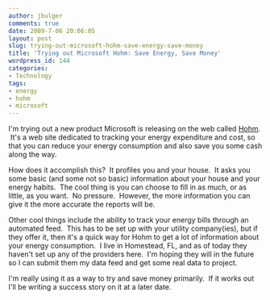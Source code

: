 ```yaml
---
author: jbulger
comments: true
date: 2009-7-06 20:06:05
layout: post
slug: trying-out-microsoft-hohm-save-energy-save-money
title: 'Trying out Microsoft Hohm: Save Energy, Save Money'
wordpress_id: 144
categories:
- Technology
tags:
- energy
- hohm
- microsoft
---
```


I'm trying out a new product Microsoft is releasing on the web called [Hohm](http://www.microsoft-hohm.com).  It's a web site dedicated to tracking your energy expenditure and cost, so that you can reduce your energy consumption and also save you some cash along the way.

How does it accomplish this?  It profiles you and your house.  It asks you some basic (and some not so basic) information about your house and your energy habits.  The cool thing is you can choose to fill in as much, or as little, as you want.  No pressure.  However, the more information you can give it the more accurate the reports will be.

Other cool things include the ability to track your energy bills through an automated feed.  This has to be set up with your utility company(ies), but if they offer it, then it's a quick way for Hohm to get a lot of information about your energy consumption.  I live in Homestead, FL, and as of today they haven't set up any of the providers here.  I'm hoping they will in the future so I can submit them my data feed and get some real data to project.

I'm really using it as a way to try and save money primarily.  If it works out I'll be writing a success story on it at a later date.
